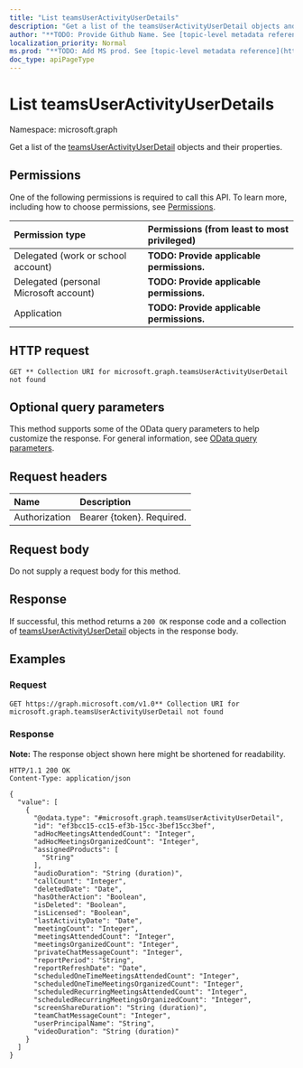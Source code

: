 ```yaml
---
title: "List teamsUserActivityUserDetails"
description: "Get a list of the teamsUserActivityUserDetail objects and their properties."
author: "**TODO: Provide Github Name. See [topic-level metadata reference](https://msgo.azurewebsites.net/add/document/guidelines/metadata.html#topic-level-metadata)**"
localization_priority: Normal
ms.prod: "**TODO: Add MS prod. See [topic-level metadata reference](https://msgo.azurewebsites.net/add/document/guidelines/metadata.html#topic-level-metadata)**"
doc_type: apiPageType
---
```


# List teamsUserActivityUserDetails
Namespace: microsoft.graph



Get a list of the [teamsUserActivityUserDetail](../resources/teamsuseractivityuserdetail.md) objects and their properties.

## Permissions
One of the following permissions is required to call this API. To learn more, including how to choose permissions, see [Permissions](/graph/permissions-reference).

|Permission type|Permissions (from least to most privileged)|
|:---|:---|
|Delegated (work or school account)|**TODO: Provide applicable permissions.**|
|Delegated (personal Microsoft account)|**TODO: Provide applicable permissions.**|
|Application|**TODO: Provide applicable permissions.**|

## HTTP request

<!-- {
  "blockType": "ignored"
}
-->
``` http
GET ** Collection URI for microsoft.graph.teamsUserActivityUserDetail not found
```

## Optional query parameters
This method supports some of the OData query parameters to help customize the response. For general information, see [OData query parameters](/graph/query-parameters).

## Request headers
|Name|Description|
|:---|:---|
|Authorization|Bearer {token}. Required.|

## Request body
Do not supply a request body for this method.

## Response

If successful, this method returns a `200 OK` response code and a collection of [teamsUserActivityUserDetail](../resources/teamsuseractivityuserdetail.md) objects in the response body.

## Examples

### Request
<!-- {
  "blockType": "request",
  "name": "list_teamsuseractivityuserdetail"
}
-->
``` http
GET https://graph.microsoft.com/v1.0** Collection URI for microsoft.graph.teamsUserActivityUserDetail not found
```


### Response
**Note:** The response object shown here might be shortened for readability.
<!-- {
  "blockType": "response",
  "truncated": true,
  "@odata.type": "Collection(microsoft.graph.teamsUserActivityUserDetail)"
}
-->
``` http
HTTP/1.1 200 OK
Content-Type: application/json

{
  "value": [
    {
      "@odata.type": "#microsoft.graph.teamsUserActivityUserDetail",
      "id": "ef3bcc15-cc15-ef3b-15cc-3bef15cc3bef",
      "adHocMeetingsAttendedCount": "Integer",
      "adHocMeetingsOrganizedCount": "Integer",
      "assignedProducts": [
        "String"
      ],
      "audioDuration": "String (duration)",
      "callCount": "Integer",
      "deletedDate": "Date",
      "hasOtherAction": "Boolean",
      "isDeleted": "Boolean",
      "isLicensed": "Boolean",
      "lastActivityDate": "Date",
      "meetingCount": "Integer",
      "meetingsAttendedCount": "Integer",
      "meetingsOrganizedCount": "Integer",
      "privateChatMessageCount": "Integer",
      "reportPeriod": "String",
      "reportRefreshDate": "Date",
      "scheduledOneTimeMeetingsAttendedCount": "Integer",
      "scheduledOneTimeMeetingsOrganizedCount": "Integer",
      "scheduledRecurringMeetingsAttendedCount": "Integer",
      "scheduledRecurringMeetingsOrganizedCount": "Integer",
      "screenShareDuration": "String (duration)",
      "teamChatMessageCount": "Integer",
      "userPrincipalName": "String",
      "videoDuration": "String (duration)"
    }
  ]
}
```

